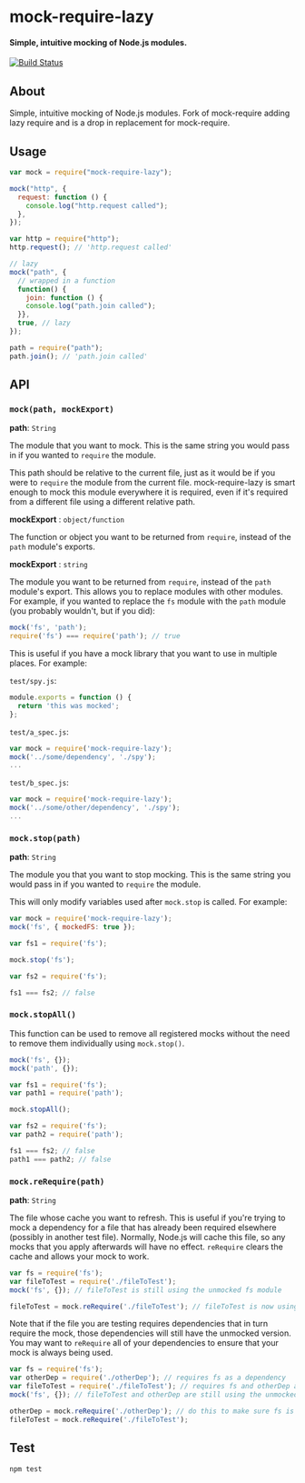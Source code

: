 # mock-require-lazy

#### Simple, intuitive mocking of Node.js modules.

[![Build Status](https://travis-ci.org/kmalakoff/mock-require-lazy.svg)](https://travis-ci.org/kmalakoff/mock-require-lazy)

## About

Simple, intuitive mocking of Node.js modules. Fork of mock-require adding lazy require and is a drop in replacement for mock-require.

## Usage

```javascript
var mock = require("mock-require-lazy");

mock("http", {
  request: function () {
    console.log("http.request called");
  },
});

var http = require("http");
http.request(); // 'http.request called'

// lazy
mock("path", {
  // wrapped in a function
  function() {
    join: function () {
    console.log("path.join called");
  }},
  true, // lazy
});

path = require("path");
path.join(); // 'path.join called'
```

## API

### `mock(path, mockExport)`

**path**: `String`

The module that you want to mock. This is the same string you would pass in if you wanted to `require` the module.

This path should be relative to the current file, just as it would be if you were to `require` the module from the current file. mock-require-lazy is smart enough to mock this module everywhere it is required, even if it's required from a different file using a different relative path.

**mockExport** : `object/function`

The function or object you want to be returned from `require`, instead of the `path` module's exports.

**mockExport** : `string`

The module you want to be returned from `require`, instead of the `path` module's export. This allows you to replace modules with other modules. For example, if you wanted to replace the `fs` module with the `path` module (you probably wouldn't, but if you did):

```javascript
mock('fs', 'path');
require('fs') === require('path'); // true
```

This is useful if you have a mock library that you want to use in multiple places. For example:

`test/spy.js`:

```javascript
module.exports = function () {
  return 'this was mocked';
};
```

`test/a_spec.js`:

```javascript
var mock = require('mock-require-lazy');
mock('../some/dependency', './spy');
...
```

`test/b_spec.js`:

```javascript
var mock = require('mock-require-lazy');
mock('../some/other/dependency', './spy');
...
```

### `mock.stop(path)`

**path**: `String`

The module you that you want to stop mocking. This is the same string you would pass in if you wanted to `require` the module.

This will only modify variables used after `mock.stop` is called. For example:

```javascript
var mock = require('mock-require-lazy');
mock('fs', { mockedFS: true });

var fs1 = require('fs');

mock.stop('fs');

var fs2 = require('fs');

fs1 === fs2; // false
```

### `mock.stopAll()`

This function can be used to remove all registered mocks without the need to remove them individually using `mock.stop()`.

```javascript
mock('fs', {});
mock('path', {});

var fs1 = require('fs');
var path1 = require('path');

mock.stopAll();

var fs2 = require('fs');
var path2 = require('path');

fs1 === fs2; // false
path1 === path2; // false
```

### `mock.reRequire(path)`

**path**: `String`

The file whose cache you want to refresh. This is useful if you're trying to mock a dependency for a file that has already been required elsewhere (possibly in another test file). Normally, Node.js will cache this file, so any mocks that you apply afterwards will have no effect. `reRequire` clears the cache and allows your mock to work.

```javascript
var fs = require('fs');
var fileToTest = require('./fileToTest');
mock('fs', {}); // fileToTest is still using the unmocked fs module

fileToTest = mock.reRequire('./fileToTest'); // fileToTest is now using your mock
```

Note that if the file you are testing requires dependencies that in turn require the mock, those dependencies will still have the unmocked version. You may want to `reRequire` all of your dependencies to ensure that your mock is always being used.

```javascript
var fs = require('fs');
var otherDep = require('./otherDep'); // requires fs as a dependency
var fileToTest = require('./fileToTest'); // requires fs and otherDep as a dependency
mock('fs', {}); // fileToTest and otherDep are still using the unmocked fs module

otherDep = mock.reRequire('./otherDep'); // do this to make sure fs is being mocked consistently
fileToTest = mock.reRequire('./fileToTest');
```

## Test

```
npm test
```
